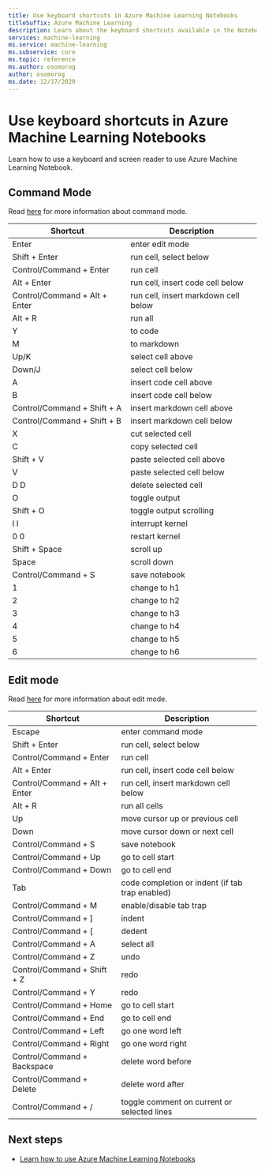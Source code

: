 ```yaml
---
title: Use keyboard shortcuts in Azure Machine Learning Notebooks
titleSuffix: Azure Machine Learning
description: Learn about the keyboard shortcuts available in the Notebooks.
services: machine-learning
ms.service: machine-learning
ms.subservice: core
ms.topic: reference
ms.author: osomorog
author: osomorog
ms.date: 12/17/2020
---
```


# Use keyboard shortcuts in Azure Machine Learning Notebooks

Learn how to use a keyboard and screen reader to use Azure Machine Learning Notebook.

## Command Mode

Read [here](https://jupyter-notebook.readthedocs.io/en/stable/examples/Notebook/Notebook%20Basics.html#Command-mode) for more information about command mode.

| Shortcut                      | Description                          
| ----------------------------- | ------------------------------------
| Enter                         | enter edit mode                     
| Shift + Enter                 | run cell, select below              
| Control/Command + Enter       | run cell                            
| Alt + Enter                   | run cell, insert code cell below    
| Control/Command + Alt + Enter | run cell, insert markdown cell below
| Alt + R                       | run all                             
| Y                             | to code                             
| M                             | to markdown                         
| Up/K                          | select cell above                   
| Down/J                        | select cell below                   
| A                             | insert code cell above              
| B                             | insert code cell below              
| Control/Command + Shift + A   | insert markdown cell above          
| Control/Command + Shift + B   | insert markdown cell below          
| X                             | cut selected cell                   
| C                             | copy selected cell                  
| Shift + V                     | paste selected cell above           
| V                             | paste selected cell below           
| D D                           | delete selected cell                
| O                             | toggle output                       
| Shift + O                     | toggle output scrolling             
| I I                           | interrupt kernel                    
| 0 0                           | restart kernel                      
| Shift + Space                 | scroll up                           
| Space                         | scroll down                         
| Control/Command + S           | save notebook                       
| 1                             | change to h1                        
| 2                             | change to h2                        
| 3                             | change to h3                        
| 4                             | change to h4                        
| 5                             | change to h5                        
| 6                             | change to h6                        

## Edit mode

Read [here](https://jupyter-notebook.readthedocs.io/en/stable/examples/Notebook/Notebook%20Basics.html#Edit-mode) for more information about edit mode.


| Shortcut                      | Description                                     
| ----------------------------- | ----------------------------------------------- 
| Escape                        | enter command mode                              
| Shift + Enter                 | run cell, select below                          
| Control/Command + Enter       | run cell                                        
| Alt + Enter                   | run cell, insert code cell below                
| Control/Command + Alt + Enter | run cell, insert markdown cell below            
| Alt + R                       | run all cells                                   
| Up                            | move cursor up or previous cell                 
| Down                          | move cursor down or next cell                   
| Control/Command + S           | save notebook                                   
| Control/Command + Up          | go to cell start                                
| Control/Command + Down        | go to cell end                                  
| Tab                           | code completion or indent (if tab trap enabled) 
| Control/Command + M           | enable/disable tab trap                         
| Control/Command + ]           | indent                                          
| Control/Command + [           | dedent                                          
| Control/Command + A           | select all                                      
| Control/Command + Z           | undo                                            
| Control/Command + Shift + Z   | redo                                            
| Control/Command + Y           | redo                                            
| Control/Command + Home        | go to cell start                                
| Control/Command + End         | go to cell end                                  
| Control/Command + Left        | go one word left                                
| Control/Command + Right       | go one word right                               
| Control/Command + Backspace   | delete word before                              
| Control/Command + Delete      | delete word after                               
| Control/Command + /           | toggle comment on current or selected lines     


## Next steps

- [Learn how to use Azure Machine Learning Notebooks](https://docs.microsoft.com/azure/machine-learning/how-to-run-jupyter-notebooks)
